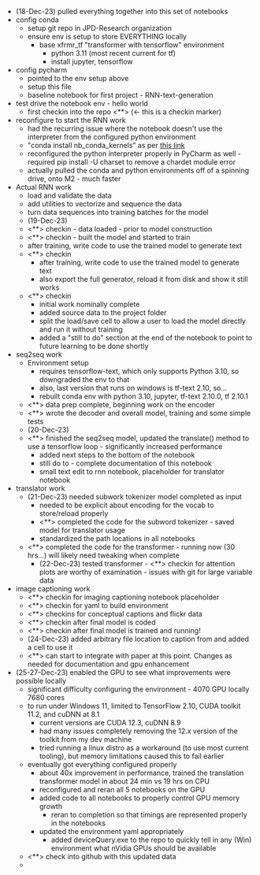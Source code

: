 - (18-Dec-23) pulled everything together into this set of notebooks
- config conda
  - setup git repo in JPD-Research organization  
  - ensure env is setup to store EVERYTHING locally 
    - base xfrmr_tf "transformer with tensorflow" environment 
      - python 3.11 (most recent current for tf)
      - install jupyter, tensorflow 
- config pycharm
  - pointed to the env setup above 
  - setup this file
  - baseline notebook for first project - RNN-text-generation
- test drive the notebook env - hello world
  - first checkin into the repo <**> (<- this is a checkin marker)
- reconfigure to start the RNN work
  - had the recurring issue where the notebook doesn't use the interpreter from the configured python environment
  - "conda install nb_conda_kernels" as per [this link](https://stackoverflow.com/questions/39604271/conda-environments-not-showing-up-in-jupyter-notebook)
  - reconfigured the python interpreter properly in PyCharm as well - required pip install -U charset to remove a chardet module error
  - actually pulled the conda and python environments off of a spinning drive, onto M2 - much faster
- Actual RNN work
  - load and validate the data
  - add utilities to vectorize and sequence the data
  - turn data sequences into training batches for the model
  - (19-Dec-23)
  - <**> checkin - data loaded - prior to model construction 
  - <**> checkin - built the model and started to train
  - after training, write code to use the trained model to generate text
  - <**> checkin 
    - after training, write code to use the trained model to generate text
    - also export the full generator, reload it from disk and show it still works
  - <**> checkin
    - initial work nominally complete
    - added source data to the project folder
    - split the load/save cell to allow a user to load the model directly and run it without training
    - added a "still to do" section at the end of the notebook to point to future learning to be done shortly
- seq2seq work
  - Environment setup
    - requires tensorflow-text, which only supports Python 3.10, so downgraded the env to that
    - also, last version that runs on windows is tf-text 2.10, so...
    - rebuilt conda env with python 3.10, jupyter, tf-text 2.10.0, tf 2.10.1 
  - <**> data prep complete, beginning work on the encoder
  - <**> wrote the decoder and overall model, training and some simple tests
  - (20-Dec-23)
  - <**> finished the seq2seq model, updated the translate() method to use a tensorflow loop - significantly increased performance
    - added next steps to the bottom of the notebook
    - still do to - complete documentation of this notebook
    - small text edit to rnn notebook, placeholder for translator notebook
- translator work
  - (21-Dec-23) needed subwork tokenizer model completed as input
    - needed to be explicit about encoding for the vocab to store/reload properly
    - <**> completed the code for the subword tokenizer - saved model for translator usage
    - standardized the path locations in all notebooks
  - <**> completed the code for the transformer - running now (30 hrs...) will likely need tweaking when complete
    - (22-Dec-23) tested transformer - <**> checkin for attention plots are worthy of examination - issues with git for large variable data
- image captioning work
  - <**> checkin for imaging captioning notebook placeholder
  - <**> checkin for yaml to build environment
  - <**> checkins for conceptual captions and flickr data
  - <**> checkin after final model is coded
  - <**> checkin after final model is trained and running!
  - (24-Dec-23) added arbitrary file location to caption from and added a cell to use it
  - <**> can start to integrate with paper at this point.  Changes as needed for documentation and gpu enhancement
- (25-27-Dec-23) enabled the GPU to see what improvements were possible locally
  - significant difficulty configuring the environment - 4070 GPU locally 7680 cores
  - to run under Windows 11, limited to TensorFlow 2.10, CUDA toolkit 11.2, and cuDNN at 8.1 
    - current versions are CUDA 12.3, cuDNN 8.9
    - had many issues completely removing the 12.x version of the toolkit from my dev machine
    - tried running a linux distro as a workaround (to use most current tooling), but memory limitations caused this to fail earlier
  - eventually got everything configured properly
    - about 40x improvement in performance, trained the translation transformer model in about 24 min vs 19 hrs on CPU
    - reconfigured and reran all 5 notebooks on the GPU
    - added code to all notebooks to properly control GPU memory growth
      - reran to completion so that timings are represented properly in the notebooks
    - updated the environment yaml appropriately
      - added deviceQuery.exe to the repo to quickly tell in any (Win) environment what nVidia GPUs should be available
  - <**> check into github with this updated data
  - 
